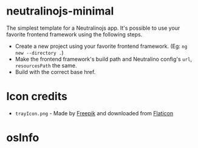 # neutralinojs-minimal
The simplest template for a Neutralinojs app. It's possible to use your favorite frontend framework using the following steps.

- Create a new project using your favorite frontend framework. (Eg: `ng new --directory .`)
- Make the frontend framework's build path and Neutralino config's `url`, `resourcesPath` the same.
- Build with the correct base href.

# Icon credits

- `trayIcon.png` - Made by [Freepik](https://www.freepik.com) and downloaded from [Flaticon](https://www.flaticon.com)
# osInfo
